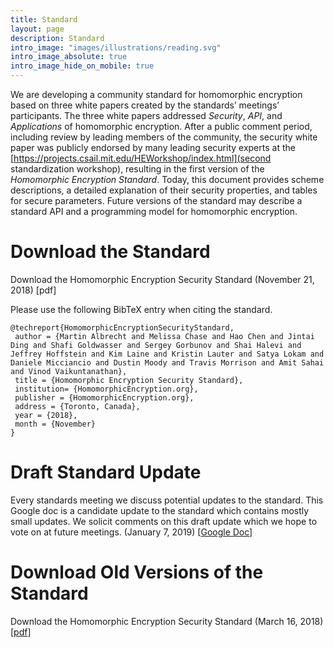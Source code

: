 ```yaml
---
title: Standard
layout: page
description: Standard
intro_image: "images/illustrations/reading.svg"
intro_image_absolute: true
intro_image_hide_on_mobile: true
---
```


We are developing a community standard for homomorphic encryption based on three white papers created by the standards’ meetings’ participants. 
The three white papers addressed *Security*, *API*, and *Applications* of homomorphic encryption. 
After a public comment period, including review by leading members of the community, the security white paper was publicly endorsed by many leading security experts at the [https://projects.csail.mit.edu/HEWorkshop/index.html](second standardization workshop), 
resulting in the first version of the *Homomorphic Encryption Standard*. 
Today, this document provides scheme descriptions, a detailed explanation of their security properties, and tables for secure parameters. 
Future versions of the standard may describe a standard API and a programming model for homomorphic encryption.

# Download the Standard
Download the Homomorphic Encryption Security Standard (November 21, 2018) [pdf]

Please use the following BibTeX entry when citing the standard.

```
@techreport{HomomorphicEncryptionSecurityStandard,
 author = {Martin Albrecht and Melissa Chase and Hao Chen and Jintai Ding and Shafi Goldwasser and Sergey Gorbunov and Shai Halevi and Jeffrey Hoffstein and Kim Laine and Kristin Lauter and Satya Lokam and Daniele Micciancio and Dustin Moody and Travis Morrison and Amit Sahai and Vinod Vaikuntanathan},
 title = {Homomorphic Encryption Security Standard},
 institution= {HomomorphicEncryption.org},
 publisher = {HomomorphicEncryption.org},
 address = {Toronto, Canada},
 year = {2018},
 month = {November}
}
```

# Draft Standard Update
Every standards meeting we discuss potential updates to the standard.
This Google doc is a candidate update to the standard which contains mostly small updates.
We solicit comments on this draft update which we hope to vote on at future meetings. (January 7, 2019) [[Google Doc](https://docs.google.com/document/d/106W-tFEbChJQfbqEE7PnIVqEBPzYD_pqrMn55UKDCOc/)]

# Download Old Versions of the Standard
Download the Homomorphic Encryption Security Standard (March 16, 2018) [[pdf](/assets/oldlink)]
